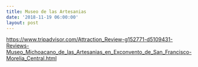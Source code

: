 ```yaml
---
title: Museo de las Artesanias
date: '2018-11-19 06:00:00'
layout: post
---
```


https://www.tripadvisor.com/Attraction_Review-g152771-d5109431-Reviews-Museo_Michoacano_de_las_Artesanias_en_Exconvento_de_San_Francisco-Morelia_Central.html